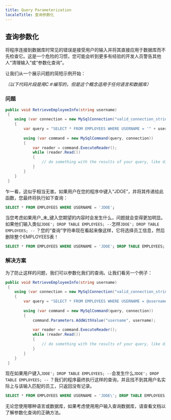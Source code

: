 ```yaml
---
title: Query Parameterization
localeTitle: 查询参数化
---
```

## 查询参数化

将程序连接到数据库时常见的错误是接受用户的输入并将其直接应用于数据库而不先检查它。这是一个危险的习惯，您可能会听到更多有经验的开发人员警告其他人“清理输入”或“参数化查询”。

让我们从一个展示问题的简短示例开始：

_（以下代码片段是用C＃编写的，但是这个概念适用于任何语言和数据库）_

### 问题

```csharp
public void RetrieveEmployeeInfo(string username) 
 { 
    using (var connection = new MySqlConnection("valid_connection_string")) 
    { 
        var query = "SELECT * FROM EMPLOYEES WHERE USERNAME = '" + username + "'"; 
 
        using (var command = new MySqlCommand(query, connection)) 
        { 
            var reader = command.ExecuteReader(); 
            while (reader.Read()) 
            { 
                // do something with the results of your query, like display the employee 
            } 
        } 
    } 
 } 
```

乍一看，这似乎相当无害。如果用户在您的程序中键入“JDOE”，并将其传递给此函数，您最终将执行如下查询：

```sql
SELECT * FROM EMPLOYEES WHERE USERNAME = 'JDOE'; 
```

当您考虑如果用户_未_键入您期望的内容时会发生什么，问题就会变得更加明显。如果他们输入类似`JDOE'; DROP TABLE EMPLOYEES; --`怎样`JDOE'; DROP TABLE EMPLOYEES; --` ？您的“查询”字符串现在看起来像这样，它将选择员工信息，然后删除整个EMPLOYEES表！

```sql
SELECT * FROM EMPLOYEES WHERE USERNAME = 'JDOE'; DROP TABLE EMPLOYEES; --' 
```

### 解决方案

为了防止这样的问题，我们可以参数化我们的查询。让我们看另一个例子：

```csharp
public void RetrieveEmployeeInfo(string username) 
 { 
    using (var connection = new MySqlConnection("valid_connection_string")) 
    { 
        var query = "SELECT * FROM EMPLOYEES WHERE USERNAME = @username"; 
 
        using (var command = new MySqlCommand(query, connection)) 
        { 
            command.Parameters.AddWithValue("username", username); 
 
            var reader = command.ExecuteReader(); 
            while (reader.Read()) 
            { 
                // do something with the results of your query, like display the employee 
            } 
        } 
    } 
 } 
```

现在如果用户键入`JDOE'; DROP TABLE EMPLOYEES; --`会发生什么`JDOE'; DROP TABLE EMPLOYEES; --` ？我们的程序最终执行这样的查询，并且找不到其用户名实际上与该输入匹配的员工，只返回没有记录。

```sql
SELECT * FROM EMPLOYEES WHERE USERNAME = 'JDOE\'; DROP TABLE EMPLOYEES; --' 
```

无论您使用哪种语言或数据库，如果考虑使用用户输入查询数据库，请查看文档以了解参数化查询的正确方法。